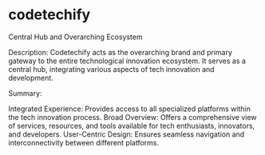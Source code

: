 # codetechify
Central Hub and Overarching Ecosystem

Description:
Codetechify acts as the overarching brand and primary gateway to the entire technological innovation ecosystem. It serves as a central hub, integrating various aspects of tech innovation and development.

Summary:

Integrated Experience: Provides access to all specialized platforms within the tech innovation process.
Broad Overview: Offers a comprehensive view of services, resources, and tools available for tech enthusiasts, innovators, and developers.
User-Centric Design: Ensures seamless navigation and interconnectivity between different platforms.
